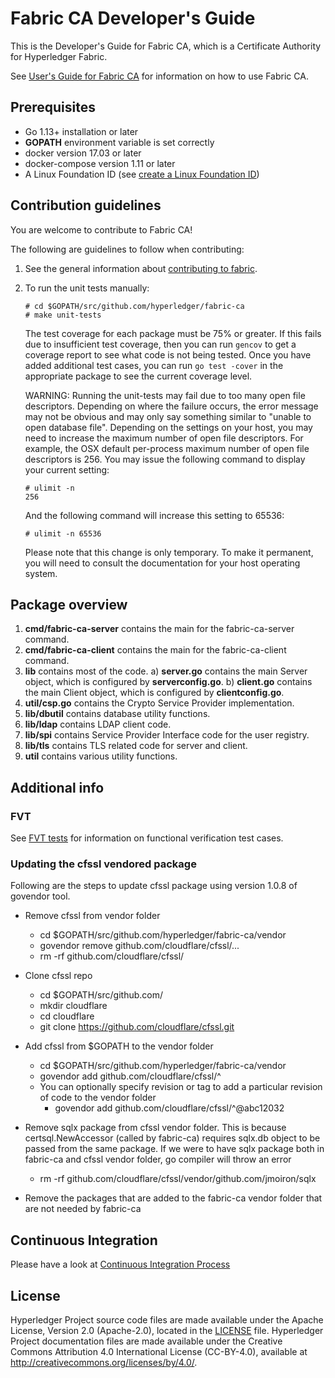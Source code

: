# Fabric CA Developer's Guide

This is the Developer's Guide for Fabric CA, which is a Certificate Authority for Hyperledger Fabric.

See [User's Guide for Fabric CA](https://hyperledger-fabric-ca.readthedocs.io) for information on how to use Fabric CA.

## Prerequisites

* Go 1.13+ installation or later
* **GOPATH** environment variable is set correctly
* docker version 17.03 or later
* docker-compose version 1.11 or later
* A Linux Foundation ID  (see [create a Linux Foundation ID](https://identity.linuxfoundation.org/))


## Contribution guidelines

You are welcome to contribute to Fabric CA!

The following are guidelines to follow when contributing:

1. See the general information about [contributing to fabric](http://hyperledger-fabric.readthedocs.io/en/latest/CONTRIBUTING.html).

2. To run the unit tests manually:

   ```
   # cd $GOPATH/src/github.com/hyperledger/fabric-ca
   # make unit-tests
   ```

   The test coverage for each package must be 75% or greater.  If this fails due to insufficient test coverage, then you can run `gencov` to get a coverage report to see what code is not being tested.   Once you have added additional test cases, you can run `go test -cover` in the appropriate package to see the current coverage level.

   WARNING: Running the unit-tests may fail due to too many open file descriptors.
   Depending on where the failure occurs, the error message may not be obvious and may only say something similar to "unable to open database file".
   Depending on the settings on your host, you may need to increase the maximum number of open file descriptors.
   For example, the OSX default per-process maximum number of open file descriptors is 256.
   You may issue the following command to display your current setting:

   ```
   # ulimit -n
   256
   ```

   And the following command will increase this setting to 65536:

   ```
   # ulimit -n 65536
   ```

   Please note that this change is only temporary. To make it permanent, you will need to consult the documentation for your host operating system.

## Package overview

1. **cmd/fabric-ca-server** contains the main for the fabric-ca-server command.
2. **cmd/fabric-ca-client** contains the main for the fabric-ca-client command.
3. **lib** contains most of the code.
   a) **server.go** contains the main Server object, which is configured by **serverconfig.go**.
   b) **client.go** contains the main Client object, which is configured by **clientconfig.go**.
4. **util/csp.go** contains the Crypto Service Provider implementation.
5. **lib/dbutil** contains database utility functions.
6. **lib/ldap** contains LDAP client code.
7. **lib/spi** contains Service Provider Interface code for the user registry.
8. **lib/tls** contains TLS related code for server and client.
9. **util** contains various utility functions.

## Additional info

### FVT

See [FVT tests](scripts/fvt/README.md) for information on functional verification test cases.


### Updating the cfssl vendored package
Following are the steps to update cfssl package using version 1.0.8 of govendor tool.

* Remove cfssl from vendor folder
   * cd $GOPATH/src/github.com/hyperledger/fabric-ca/vendor
   * govendor remove github.com/cloudflare/cfssl/...
   * rm -rf github.com/cloudflare/cfssl/

* Clone cfssl repo
   * cd $GOPATH/src/github.com/
   * mkdir cloudflare
   * cd cloudflare
   * git clone https://github.com/cloudflare/cfssl.git

* Add cfssl from $GOPATH to the vendor folder
   * cd $GOPATH/src/github.com/hyperledger/fabric-ca/vendor
   * govendor add github.com/cloudflare/cfssl/^
   * You can optionally specify revision or tag to add a particular revision of code to the vendor folder
      * govendor add github.com/cloudflare/cfssl/^@abc12032

* Remove sqlx package from cfssl vendor folder. This is because certsql.NewAccessor (called by fabric-ca) requires sqlx.db object to be passed from the same package. If we were to have sqlx package both in fabric-ca and cfssl vendor folder, go compiler will throw an error
   * rm -rf github.com/cloudflare/cfssl/vendor/github.com/jmoiron/sqlx

* Remove the packages that are added to the fabric-ca vendor folder that are not needed by fabric-ca

## Continuous Integration

Please have a look at [Continuous Integration Process](docs/source/ca-ci.md)


## License <a name="license"></a>

Hyperledger Project source code files are made available under the Apache License, Version 2.0 (Apache-2.0), located in the [LICENSE](LICENSE) file. Hyperledger Project documentation files are made available under the Creative Commons Attribution 4.0 International License (CC-BY-4.0), available at http://creativecommons.org/licenses/by/4.0/.
